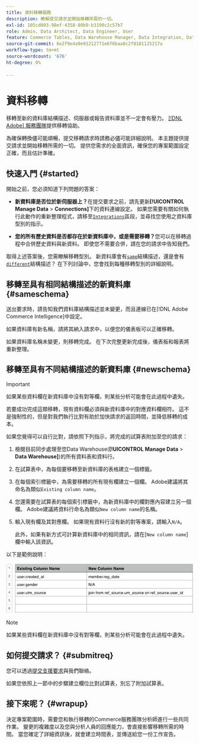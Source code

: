 ```yaml
---
title: 資料移轉服務
description: 瞭解提交請求並開始移轉所需的一切。
exl-id: 105cd003-98ef-4358-80b9-b3190c2c57b7
role: Admin, Data Architect, Data Engineer, User
feature: Commerce Tables, Data Warehouse Manager, Data Integration, Data Import/Export
source-git-commit: 6e2f9e4a9e91212771e6f6baa8c2f8101125217a
workflow-type: tm+mt
source-wordcount: '676'
ht-degree: 0%

---
```


# 資料移轉

移轉至新的資料庫結構描述、伺服器或報告資料庫並不一定會有壓力。 [[!DNL Adobe] 服務團隊](https://experienceleague.adobe.com/docs/commerce-knowledge-base/kb/troubleshooting/miscellaneous/mbi-service-policies.html)提供移轉協助。

為確保轉換儘可能順暢，提交移轉請求時請務必儘可能詳細說明。 本主題提供提交請求並開始移轉所需的一切。 提供您需求的全面資訊，確保您的專案範圍設定正確，而且估計準確。

## 快速入門 {#started}

開始之前，您必須知道下列問題的答案：

* **新資料庫是否位於新伺服器上？**&#x200B;在提交要求之前，請先更新&#x200B;**[!UICONTROL Manage Data** > **Connections]**&#x200B;下的資料連線設定。 如果您需要有關如何執行此動作的重新整理程式，請移至[`Integrations`](../integrations/integrations.md)區段，並尋找您使用之資料庫型別的指示。

* **您的所有歷史資料是否都存在於新資料庫中，或是需要移轉？**&#x200B;您可以在移轉過程中合併歷史資料與新資料。 即使您不需要合併，請在您的請求中告知我們。

取得上述答案後，您需瞭解移轉型別。 新資料庫會有[`same`](#sameschema)結構描述，還是會有[`different`](#newschema)結構描述？ 在下列討論中，您會找到每種移轉型別的詳細說明。

## 移轉至具有相同結構描述的新資料庫 {#sameschema}

送出要求時，請告知我們資料庫結構描述並未變更，而且連線已在[!DNL Adobe Commerce Intelligence]中設定。

如果資料庫有新名稱，請將其納入請求中，以便您的儀表板可以正確移轉。

如果資料庫名稱未變更，則移轉完成。 在下次完整更新完成後，儀表板和報表將重新整理。

## 移轉至具有不同結構描述的新資料庫 {#newschema}

>[!IMPORTANT]
>
>如果某些資料欄在新資料庫中沒有對等欄，則某些分析可能會在此過程中遺失。

若要成功完成這類移轉，現有資料欄必須與新資料庫中的對應資料欄相符。 這不是強制性的，但是對我們執行比對有助於加快請求的返回時間，並降低移轉的成本。

如果您覺得可以自行比對，請依照下列指示，將完成的試算表附加至您的請求：

1. 檢閱目前同步處理至您Data Warehouse(**[!UICONTROL Manage Data** > **Data Warehouse]**)的所有資料表和資料行。

1. 在試算表中，為每個要移轉至新資料庫的表格建立一個標籤。

1. 在每個索引標籤中，為需要移轉的所有現有欄建立一個欄。 Adobe建議將其命名為類似`Existing column name`。

1. 您還需要在試算表的每個索引標籤中，為新資料庫中的欄對應內容建立另一個欄。 Adobe建議將資料行命名為類似`New column name`的名稱。

1. 輸入現有欄及其對應欄。 如果現有資料行沒有新的對等專案，請輸入`N/A`。

   此外，如果有新方式可計算新資料庫中的相同資訊，請在[`New column name`]欄中輸入該資訊。

以下是範例說明：

![](../../../assets/Migration_Spreadsheet.png)

>[!NOTE]
>
>如果某些資料欄在新資料庫中沒有對等欄，則某些分析可能會在此過程中遺失。

## 如何提交請求？ {#submitreq}

您可以透過[提交支援要求](https://experienceleague.adobe.com/docs/commerce-knowledge-base/kb/troubleshooting/miscellaneous/mbi-service-policies.html)與我們聯絡。

如果您依照上一節中的步驟建立欄位比對試算表，別忘了附加試算表。

## 接下來呢？ {#wrapup}

決定專案範圍時，需要您和執行移轉的Commerce服務團隊分析師進行一些共同作業。 變更的複雜度以及您與分析人員的回應能力，會直接影響移轉所需的時間。 當您確定了詳細資訊後，就會建立時間表，並傳送給您一份工作宣告。
